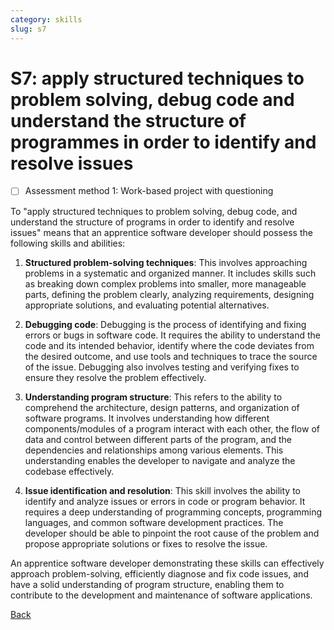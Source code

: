 ```yaml
---
category: skills
slug: s7
---
```


# S7: apply structured techniques to problem solving, debug code and understand the structure of programmes in order to identify and resolve issues

- [ ] Assessment method 1: Work-based project with questioning

To "apply structured techniques to problem solving, debug code, and understand the structure of programs in order to identify and resolve issues" means that an apprentice software developer should possess the following skills and abilities:

1. **Structured problem-solving techniques**: This involves approaching problems in a systematic and organized manner. It includes skills such as breaking down complex problems into smaller, more manageable parts, defining the problem clearly, analyzing requirements, designing appropriate solutions, and evaluating potential alternatives.

2. **Debugging code**: Debugging is the process of identifying and fixing errors or bugs in software code. It requires the ability to understand the code and its intended behavior, identify where the code deviates from the desired outcome, and use tools and techniques to trace the source of the issue. Debugging also involves testing and verifying fixes to ensure they resolve the problem effectively.

3. **Understanding program structure**: This refers to the ability to comprehend the architecture, design patterns, and organization of software programs. It involves understanding how different components/modules of a program interact with each other, the flow of data and control between different parts of the program, and the dependencies and relationships among various elements. This understanding enables the developer to navigate and analyze the codebase effectively.

4. **Issue identification and resolution**: This skill involves the ability to identify and analyze issues or errors in code or program behavior. It requires a deep understanding of programming concepts, programming languages, and common software development practices. The developer should be able to pinpoint the root cause of the problem and propose appropriate solutions or fixes to resolve the issue.

An apprentice software developer demonstrating these skills can effectively approach problem-solving, efficiently diagnose and fix code issues, and have a solid understanding of program structure, enabling them to contribute to the development and maintenance of software applications.

[Back](../README.md)
